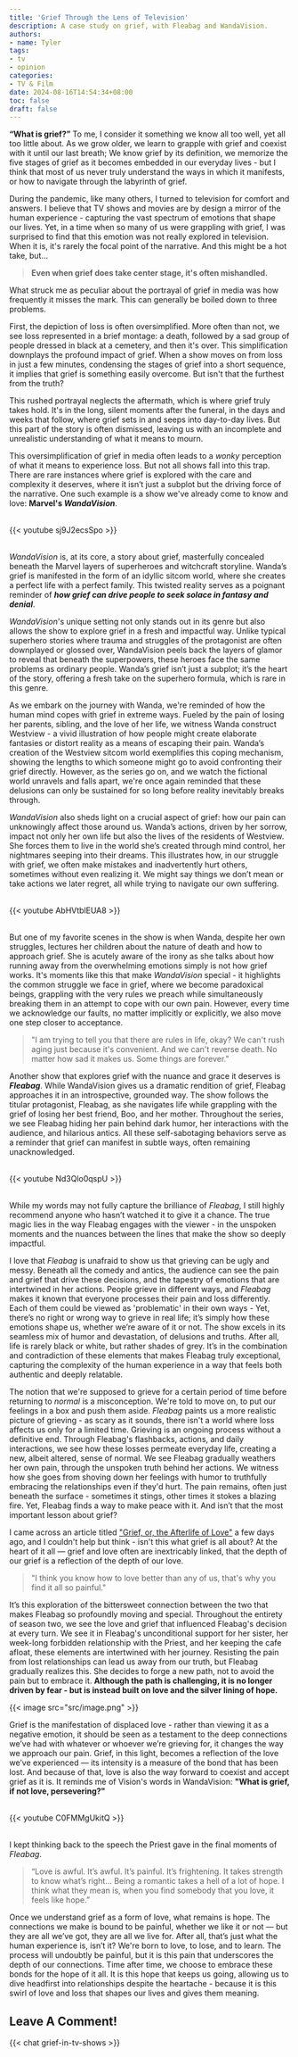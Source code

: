 ```yaml
---
title: 'Grief Through the Lens of Television'
description: A case study on grief, with Fleabag and WandaVision.
authors:
- name: Tyler
tags:
- tv
- opinion
categories:
- TV & Film
date: 2024-08-16T14:54:34+08:00
toc: false
draft: false
---
```


**“What is grief?”** To me, I consider it something we know all too well, yet all too little about. As we grow older, we learn to grapple with grief and coexist with it until our last breath; We know grief by its definition, we memorize the five stages of grief as it becomes embedded in our everyday lives - but I think that most of us never truly understand the ways in which it manifests, or how to navigate through the labyrinth of grief.

During the pandemic, like many others, I turned to television for comfort and answers. I believe that TV shows and movies are by design a mirror of the human experience - capturing the vast spectrum of emotions that shape our lives. Yet, in a time when so many of us were grappling with grief, I was surprised to find that this emotion was not really explored in television. When it is, it's rarely the focal point of the narrative. And this might be a hot take, but...

> **Even when grief does take center stage, it's often mishandled.**

What struck me as peculiar about the portrayal of grief in media was how frequently it misses the mark. This can generally be boiled down to three problems.

First, the depiction of loss is often oversimplified. More often than not, we see loss represented in a brief montage: a death, followed by a sad group of people dressed in black at a cemetery, and then it's over. This simplification downplays the profound impact of grief. When a show moves on from loss in just a few minutes, condensing the stages of grief into a short sequence, it implies that grief is something easily overcome. But isn't that the furthest from the truth?

This rushed portrayal neglects the aftermath, which is where grief truly takes hold. It's in the long, silent moments after the funeral, in the days and weeks that follow, where grief sets in and seeps into day-to-day lives. But this part of the story is often dismissed, leaving us with an incomplete and unrealistic understanding of what it means to mourn.

This oversimplification of grief in media often leads to a *wonky* perception of what it means to experience loss. But not all shows fall into this trap. There are rare instances where grief is explored with the care and complexity it deserves, where it isn’t just a subplot but the driving force of the narrative. One such example is a show we've already come to know and love: **Marvel's *WandaVision***.

\
{{< youtube sj9J2ecsSpo >}}

\
*WandaVision* is, at its core, a story about grief, masterfully concealed beneath the Marvel layers of superheroes and witchcraft storyline. Wanda’s grief is manifested in the form of an idyllic sitcom world, where she creates a perfect life with a perfect family. This twisted reality serves as a poignant reminder of ***how grief can drive people to seek solace in fantasy and denial***.

*WandaVision*'s unique setting not only stands out in its genre but also allows the show to explore grief in a fresh and impactful way. Unlike typical superhero stories where trauma and struggles of the protagonist are often downplayed or glossed over, WandaVision peels back the layers of glamor to reveal that beneath the superpowers, these heroes face the same problems as ordinary people. Wanda’s grief isn’t just a subplot; it’s the heart of the story, offering a fresh take on the superhero formula, which is rare in this genre.

As we embark on the journey with Wanda, we're reminded of how the human mind copes with grief in extreme ways. Fueled by the pain of losing her parents, sibling, and the love of her life, we witness Wanda construct Westview - a vivid illustration of how people might create elaborate fantasies or distort reality as a means of escaping their pain. Wanda’s creation of the Westview sitcom world exemplifies this coping mechanism, showing the lengths to which someone might go to avoid confronting their grief directly. However, as the series go on, and we watch the fictional world unravels and falls apart, we're once again reminded that these delusions can only be sustained for so long before reality inevitably breaks through.

*WandaVision* also sheds light on a crucial aspect of grief: how our pain can unknowingly affect those around us. Wanda’s actions, driven by her sorrow, impact not only her own life but also the lives of the residents of Westview. She forces them to live in the world she’s created through mind control, her nightmares seeping into their dreams. This illustrates how, in our struggle with grief, we often make mistakes and inadvertently hurt others, sometimes without even realizing it. We might say things we don’t mean or take actions we later regret, all while trying to navigate our own suffering.

\
{{< youtube AbHVtblEUA8 >}}

\
But one of my favorite scenes in the show is when Wanda, despite her own struggles, lectures her children about the nature of death and how to approach grief. She is acutely aware of the irony as she talks about how running away from the overwhelming emotions simply is not how grief works. It's moments like this that make *WandaVision* special - it highlights the common struggle we face in grief, where we become paradoxical beings, grappling with the very rules we preach while simultaneously breaking them in an attempt to cope with our own pain. However, every time we acknowledge our faults, no matter implicitly or explicitly, we also move one step closer to acceptance.

> "I am trying to tell you that there are rules in life, okay? We can't rush aging just because it's convenient. And we can't reverse death. No matter how sad it makes us. Some things are forever."

Another show that explores grief with the nuance and grace it deserves is ***Fleabag***. While WandaVision gives us a dramatic rendition of grief, Fleabag approaches it in an introspective, grounded way. The show follows the titular protagonist, Fleabag, as she navigates life while grappling with the grief of losing her best friend, Boo, and her mother. Throughout the series, we see Fleabag hiding her pain behind dark humor, her interactions with the audience, and hilarious antics. All these self-sabotaging behaviors serve as a reminder that grief can manifest in subtle ways, often remaining unacknowledged.

\
{{< youtube Nd3Qlo0qspU >}}

\
While my words may not fully capture the brilliance of *Fleabag*, I still highly recommend anyone who hasn’t watched it to give it a chance. The true magic lies in the way Fleabag engages with the viewer - in the unspoken moments and the nuances between the lines that make the show so deeply impactful.

I love that *Fleabag* is unafraid to show us that grieving can be ugly and messy. Beneath all the comedy and antics, the audience can see the pain and grief that drive these decisions, and the tapestry of emotions that are intertwined in her actions. People grieve in different ways, and *Fleabag* makes it known that everyone processes their pain and loss differently. Each of them could be viewed as 'problematic' in their own ways - Yet, there’s no right or wrong way to grieve in real life; it’s simply how these emotions shape us, whether we’re aware of it or not. The show excels in its seamless mix of humor and devastation, of delusions and truths. After all, life is rarely black or white, but rather shades of grey. It’s in the combination and contradiction of these elements that makes Fleabag truly exceptional, capturing the complexity of the human experience in a way that feels both authentic and deeply relatable.

The notion that we're supposed to grieve for a certain period of time before returning to *normal* is a misconception. We're told to move on, to put our feelings in a box and push them aside. *Fleabag* paints us a more realistic picture of grieving - as scary as it sounds, there isn't a world where loss affects us only for a limited time. Grieving is an ongoing process without a definitive end. Through Fleabag's flashbacks, actions, and daily interactions, we see how these losses permeate everyday life, creating a new, albeit altered, sense of normal. We see Fleabag gradually weathers her own pain, through the unspoken truth behind her actions. We witness how she goes from shoving down her feelings with humor to truthfully embracing the relationships even if they'd hurt. The pain remains, often just beneath the surface - sometimes it stings, other times it stokes a blazing fire. Yet, Fleabag finds a way to make peace with it. And isn’t that the most important lesson about grief?

I came across an article titled ["Grief, or, the Afterlife of Love"](https://celluloidblogsite.wordpress.com/2023/02/12/grief-or-the-afterlife-of-love-fleabags-version/) a few days ago, and I couldn't help but think - isn't this what grief is all about? At the heart of it all — grief and love often are inextricably linked, that the depth of our grief is a reflection of the depth of our love. 

> "I think you know how to love better than any of us, that's why you find it all so painful."

It’s this exploration of the bittersweet connection between the two that makes Fleabag so profoundly moving and special. Throughout the entirety of season two, we see the love and grief that influenced Fleabag's decision at every turn. We see it in Fleabag's unconditional support for her sister, her week-long forbidden relationship with the Priest, and her keeping the cafe afloat, these elements are intertwined with her journey. Resisting the pain from lost relationships can lead us away from our truth, but Fleabag gradually realizes this. She decides to forge a new path, not to avoid the pain but to embrace it. **Although the path is challenging, it is no longer driven by fear - but is instead built on love and the silver lining of hope.**

{{< image src="src/image.png" >}}

Grief is the manifestation of displaced love - rather than viewing it as a negative emotion, it should be seen as a testament to the deep connections we’ve had with whatever or whoever we’re grieving for, it changes the way we approach our pain. Grief, in this light, becomes a reflection of the love we’ve experienced — its intensity is a measure of the bond that has been lost. And because of that, love is also the way forward to coexist and accept grief as it is. It reminds me of Vision's words in WandaVision: **"What is grief, if not love, persevering?"**

\
{{< youtube C0FMMgUkitQ >}}

\
I kept thinking back to the speech the Priest gave in the final moments of *Fleabag*. 

> “Love is awful. It’s awful. It’s painful. It’s frightening. It takes strength to know what’s right... Being a romantic takes a hell of a lot of hope. I think what they mean is, when you find somebody that you love, it feels like hope.”

Once we understand grief as a form of love, what remains is hope. The connections we make is bound to be painful, whether we like it or not — but they are all we’ve got, they are all we live for. After all, that’s just what the human experience is, isn’t it? We're born to love, to lose, and to learn. The process will undoubtly be painful, but it is this pain that underscores the depth of our connections. Time after time, we choose to embrace these bonds for the hope of it all. It is this hope that keeps us going, allowing us to dive headfirst into relationships despite the heartache - because it is this swirl of love and loss that shapes our lives and gives them meaning.

## Leave A Comment!

{{< chat grief-in-tv-shows >}}
